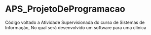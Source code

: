 # APS_ProjetoDeProgramacao

Código voltado a Atividade Supervisionada do curso de Sistemas de Informação,
No qual será desenvolvido um software para uma clínica
